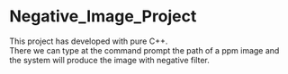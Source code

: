 # Negative_Image_Project

This project has developed with pure C++. <br>
There we can type at the command prompt the path of a ppm image and the system will produce the image with negative filter.
